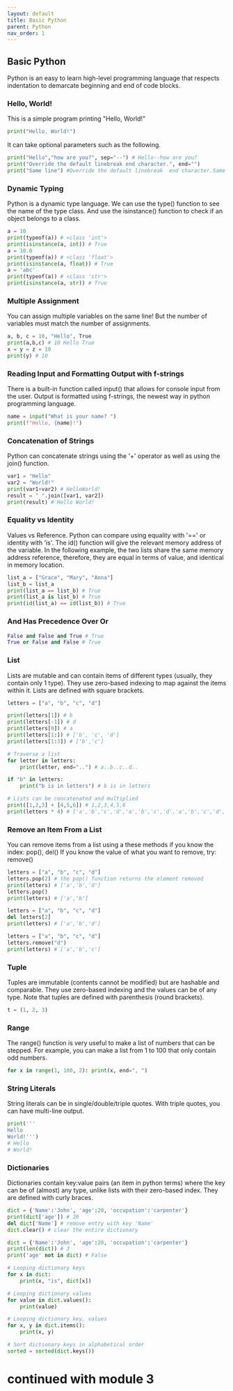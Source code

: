 ```yaml
---
layout: default
title: Basic Python
parent: Python
nav_order: 1
---
```

## Basic Python
Python is an easy to learn high-level programming language that respects indentation to demarcate beginning and end of code blocks.

### Hello, World!
This is a simple program printing "Hello, World!"
```python
print("Hello, World!")
```
It can take optional parameters such as the following.
```python
print("Hello","how are you?", sep="--") # Hello--how are you?
print("Override the default linebreak end character.", end="")
print("Same line") #Override the default linebreak  end character.Same line
```

### Dynamic Typing
Python is a dynamic type language.  We can use the type() function to see the name of the type class.  And use the isinstance() function
to check if an object belongs to a class.
```python
a = 10
print(typeof(a)) # <class 'int'>
print(isinstance(a, int)) # True
a = 10.0
print(typeof(a)) # <class 'float'>
print(isinstance(a, float)) # True
a = 'abc'
print(typeof(a)) # <class 'str'>
print(isinstance(a, str)) # True
```

### Multiple Assignment
You can assign multiple variables on the same line!  But the number of variables must match the number of assignments.
```python
a, b, c = 10, "Hello", True
print(a,b,c) # 10 Hello True
x = y = z = 10
print(y) # 10
```

### Reading Input and Formatting Output with f-strings
There is a built-in function called input() that allows for console input from the user. Output is formatted using
f-strings, the newest way in python programming language.
```python
name = input("What is your name? ")
print(f"Hello, {name}!")
```

### Concatenation of Strings
Python can concatenate strings using the '+' operator as well as using the join() function.
```python
var1 = "Hello"
var2 = "World!"
print(var1+var2) # HelloWorld!
result = " ".join([var1, var2])
print(result) # Hello World!
```

### Equality vs Identity
Values vs Reference.  Python can compare using equality with '==' or identity with 'is'.  The id() function will give
the relevant memory address of the variable.  In the following example, the two lists share the same memory address
reference, therefore, they are equal in terms of value, and identical in memory location.
```python
list_a = ["Grace", "Mary", "Anna"]
list_b = list_a
print(list_a == list_b) # True
print(list_a is list_b) # True
print(id(list_a) == id(list_b)) # True
```

### And Has Precedence Over Or
```python
False and False and True # True
True or False and False # True
```

### List
Lists are mutable and can contain items of different types (usually, they contain only 1 type).  They use zero-based
indexing to map against the items within it.  Lists are defined with square brackets.
```python
letters = ["a", "b", "c", "d"]

print(letters[1]) # b
print(letters[-1]) # d
print(letters[0]) # a
print(letters[1:]) # ['b', 'c', 'd']
print(letters[1:3]) # ['b','c']

# Traverse a list
for letter in letters:
    print(letter, end="..") # a..b..c..d..

if "b" in letters:
    print("b is in letters") # b is in letters

# Lists can be concatenated and multiplied
print([1,2,3] + [4,5,6]) # 1,2,3,4,5,6
print(letters * 4) # ['a','b','c','d','a','b','c','d','a','b','c','d','a','b','c','d']
```

### Remove an Item From a List
You can remove items from a list using a these methods if you know the index: pop(), del()
If you know the value of what you want to remove, try: remove()
```python
letters = ["a", "b", "c", "d"]
letters.pop(2) # the pop() function returns the element removed
print(letters) # ['a','b','d']
letters.pop()
print(letters) # ['a','b']

letters = ["a", "b", "c", "d"]
del letters[2] 
print(letters) # ['a','b','d']

letters = ["a", "b", "c", "d"]
letters.remove("d")
print(letters) # ['a','b','c']
```

### Tuple
Tuples are immutable (contents cannot be modified) but are hashable and comparable.  They use zero-based indexing and the values can be of any type. Note that tuples are defined with parenthesis (round brackets).
```python
t = (1, 2, 3)
```

### Range
The range() function is very useful to make a list of numbers that can be stepped.  For example, you can make a list from 1 to 100 that only contain odd numbers.
```python
for x in range(1, 100, 2): print(x, end=", ")
```

### String Literals
String literals can be in single/double/triple quotes.  With triple quotes, you can have multi-line output.
```python
print('''
Hello
World!''')
# Hello
# World!
```

### Dictionaries
Dictionaries contain key:value pairs (an item in python terms) where the key can be of (almost) any type, unlike lists with their zero-based index.
They are defined with curly braces.
```python
dict = {'Name':'John', 'age':20, 'occupation':'carpenter'}
print(dict['age']) # 20
del dict['Name'] # remove entry with key 'Name'
dict.clear() # clear the entire dictionary

dict = {'Name':'John', 'age':20, 'occupation':'carpenter'}
print(len(dict)) # 3
print('age' not in dict) # False

# Looping dictionary keys
for x in dict:
    print(x, "is", dict[x])

# Looping dictionary values
for value in dict.values():
    print(value)

# Looping dictionary key, values
for x, y in dict.items():
    print(x, y)

# Sort dictionary keys in alphabetical order
sorted = sorted(dict.keys())
```

# continued with module 3